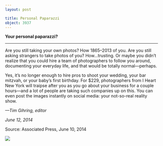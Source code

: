 ```yaml
---
layout: post

title: Personal Paparazzi
object: 3937
---
```

**Your personal paparazzi?**

****

Are you still taking your own photos? How 1865–2013 of you. Are you still asking strangers to take photos of you? How…trusting. Or maybe you didn’t realize that you could hire a team of photographers to follow you around, documenting your everyday life, and that would be totally normal—perhaps.

Yes, it’s no longer enough to hire pros to shoot your wedding, your bar mitzvah, or your baby’s first birthday. For \$229, photographers from I Heart New York will traipse after you as you go about your business for a couple hours—and a lot of people are taking such companies up on this. You can even post the images instantly on social media: your not-so-real reality show. 

*—Tim Gihring, editor*

*June 12, 2014*

Source: Associated Press, June 10, 2014

![]({{siteurl.base}}/images/14-06-12_90.133.1PersonalPaparazziEDIT-1.jpg)
